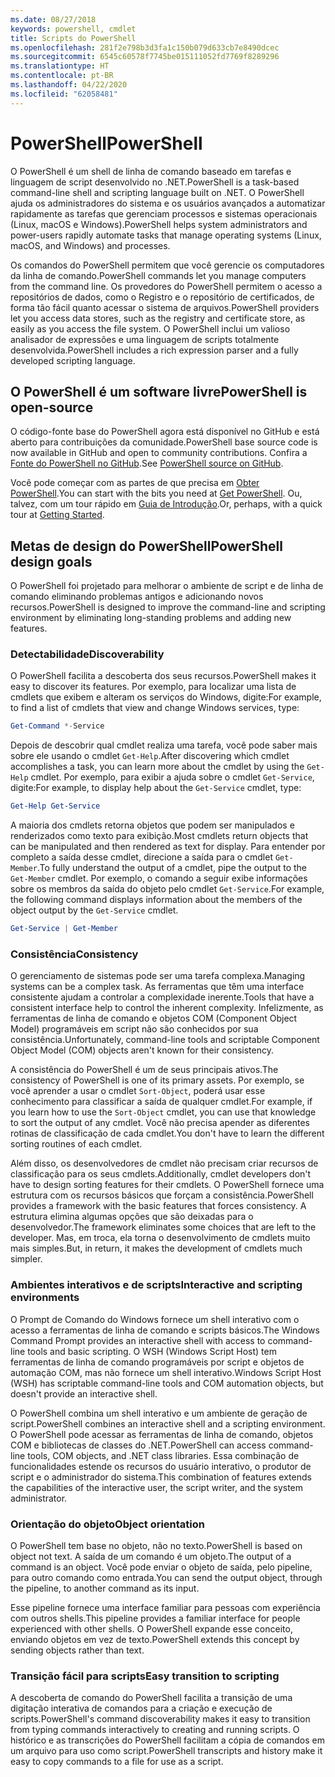 ```yaml
---
ms.date: 08/27/2018
keywords: powershell, cmdlet
title: Scripts do PowerShell
ms.openlocfilehash: 281f2e798b3d3fa1c150b079d633cb7e8490dcec
ms.sourcegitcommit: 6545c60578f7745be015111052fd7769f8289296
ms.translationtype: HT
ms.contentlocale: pt-BR
ms.lasthandoff: 04/22/2020
ms.locfileid: "62058481"
---
```

# <a name="powershell"></a><span data-ttu-id="529a8-103">PowerShell</span><span class="sxs-lookup"><span data-stu-id="529a8-103">PowerShell</span></span>

<span data-ttu-id="529a8-104">O PowerShell é um shell de linha de comando baseado em tarefas e linguagem de script desenvolvido no .NET.</span><span class="sxs-lookup"><span data-stu-id="529a8-104">PowerShell is a task-based command-line shell and scripting language built on .NET.</span></span>
<span data-ttu-id="529a8-105">O PowerShell ajuda os administradores do sistema e os usuários avançados a automatizar rapidamente as tarefas que gerenciam processos e sistemas operacionais (Linux, macOS e Windows).</span><span class="sxs-lookup"><span data-stu-id="529a8-105">PowerShell helps system administrators and power-users rapidly automate tasks that manage operating systems (Linux, macOS, and Windows) and processes.</span></span>

<span data-ttu-id="529a8-106">Os comandos do PowerShell permitem que você gerencie os computadores da linha de comando.</span><span class="sxs-lookup"><span data-stu-id="529a8-106">PowerShell commands let you manage computers from the command line.</span></span> <span data-ttu-id="529a8-107">Os provedores do PowerShell permitem o acesso a repositórios de dados, como o Registro e o repositório de certificados, de forma tão fácil quanto acessar o sistema de arquivos.</span><span class="sxs-lookup"><span data-stu-id="529a8-107">PowerShell providers let you access data stores, such as the registry and certificate store, as easily as you access the file system.</span></span> <span data-ttu-id="529a8-108">O PowerShell inclui um valioso analisador de expressões e uma linguagem de scripts totalmente desenvolvida.</span><span class="sxs-lookup"><span data-stu-id="529a8-108">PowerShell includes a rich expression parser and a fully developed scripting language.</span></span>

## <a name="powershell-is-open-source"></a><span data-ttu-id="529a8-109">O PowerShell é um software livre</span><span class="sxs-lookup"><span data-stu-id="529a8-109">PowerShell is open-source</span></span>

<span data-ttu-id="529a8-110">O código-fonte base do PowerShell agora está disponível no GitHub e está aberto para contribuições da comunidade.</span><span class="sxs-lookup"><span data-stu-id="529a8-110">PowerShell base source code is now available in GitHub and open to community contributions.</span></span>
<span data-ttu-id="529a8-111">Confira a [Fonte do PowerShell no GitHub](https://github.com/powershell/powershell).</span><span class="sxs-lookup"><span data-stu-id="529a8-111">See [PowerShell source on GitHub](https://github.com/powershell/powershell).</span></span>

<span data-ttu-id="529a8-112">Você pode começar com as partes de que precisa em [Obter PowerShell](https://github.com/PowerShell/PowerShell#get-powershell).</span><span class="sxs-lookup"><span data-stu-id="529a8-112">You can start with the bits you need at [Get PowerShell](https://github.com/PowerShell/PowerShell#get-powershell).</span></span>
<span data-ttu-id="529a8-113">Ou, talvez, com um tour rápido em [Guia de Introdução](https://github.com/PowerShell/PowerShell/blob/master/docs/learning-powershell).</span><span class="sxs-lookup"><span data-stu-id="529a8-113">Or, perhaps, with a quick tour at [Getting Started](https://github.com/PowerShell/PowerShell/blob/master/docs/learning-powershell).</span></span>

## <a name="powershell-design-goals"></a><span data-ttu-id="529a8-114">Metas de design do PowerShell</span><span class="sxs-lookup"><span data-stu-id="529a8-114">PowerShell design goals</span></span>

<span data-ttu-id="529a8-115">O PowerShell foi projetado para melhorar o ambiente de script e de linha de comando eliminando problemas antigos e adicionando novos recursos.</span><span class="sxs-lookup"><span data-stu-id="529a8-115">PowerShell is designed to improve the command-line and scripting environment by eliminating long-standing problems and adding new features.</span></span>

### <a name="discoverability"></a><span data-ttu-id="529a8-116">Detectabilidade</span><span class="sxs-lookup"><span data-stu-id="529a8-116">Discoverability</span></span>

<span data-ttu-id="529a8-117">O PowerShell facilita a descoberta dos seus recursos.</span><span class="sxs-lookup"><span data-stu-id="529a8-117">PowerShell makes it easy to discover its features.</span></span> <span data-ttu-id="529a8-118">Por exemplo, para localizar uma lista de cmdlets que exibem e alteram os serviços do Windows, digite:</span><span class="sxs-lookup"><span data-stu-id="529a8-118">For example, to find a list of cmdlets that view and change Windows services, type:</span></span>

```powershell
Get-Command *-Service
```

<span data-ttu-id="529a8-119">Depois de descobrir qual cmdlet realiza uma tarefa, você pode saber mais sobre ele usando o cmdlet `Get-Help`.</span><span class="sxs-lookup"><span data-stu-id="529a8-119">After discovering which cmdlet accomplishes a task, you can learn more about the cmdlet by using the `Get-Help` cmdlet.</span></span> <span data-ttu-id="529a8-120">Por exemplo, para exibir a ajuda sobre o cmdlet `Get-Service`, digite:</span><span class="sxs-lookup"><span data-stu-id="529a8-120">For example, to display help about the `Get-Service` cmdlet, type:</span></span>

```powershell
Get-Help Get-Service
```

<span data-ttu-id="529a8-121">A maioria dos cmdlets retorna objetos que podem ser manipulados e renderizados como texto para exibição.</span><span class="sxs-lookup"><span data-stu-id="529a8-121">Most cmdlets return objects that can be manipulated and then rendered as text for display.</span></span> <span data-ttu-id="529a8-122">Para entender por completo a saída desse cmdlet, direcione a saída para o cmdlet `Get-Member`.</span><span class="sxs-lookup"><span data-stu-id="529a8-122">To fully understand the output of a cmdlet, pipe the output to the `Get-Member` cmdlet.</span></span> <span data-ttu-id="529a8-123">Por exemplo, o comando a seguir exibe informações sobre os membros da saída do objeto pelo cmdlet `Get-Service`.</span><span class="sxs-lookup"><span data-stu-id="529a8-123">For example, the following command displays information about the members of the object output by the `Get-Service` cmdlet.</span></span>

```powershell
Get-Service | Get-Member
```

### <a name="consistency"></a><span data-ttu-id="529a8-124">Consistência</span><span class="sxs-lookup"><span data-stu-id="529a8-124">Consistency</span></span>

<span data-ttu-id="529a8-125">O gerenciamento de sistemas pode ser uma tarefa complexa.</span><span class="sxs-lookup"><span data-stu-id="529a8-125">Managing systems can be a complex task.</span></span> <span data-ttu-id="529a8-126">As ferramentas que têm uma interface consistente ajudam a controlar a complexidade inerente.</span><span class="sxs-lookup"><span data-stu-id="529a8-126">Tools that have a consistent interface help to control the inherent complexity.</span></span> <span data-ttu-id="529a8-127">Infelizmente, as ferramentas de linha de comando e objetos COM (Component Object Model) programáveis em script não são conhecidos por sua consistência.</span><span class="sxs-lookup"><span data-stu-id="529a8-127">Unfortunately, command-line tools and scriptable Component Object Model (COM) objects aren't known for their consistency.</span></span>

<span data-ttu-id="529a8-128">A consistência do PowerShell é um de seus principais ativos.</span><span class="sxs-lookup"><span data-stu-id="529a8-128">The consistency of PowerShell is one of its primary assets.</span></span> <span data-ttu-id="529a8-129">Por exemplo, se você aprender a usar o cmdlet `Sort-Object`, poderá usar esse conhecimento para classificar a saída de qualquer cmdlet.</span><span class="sxs-lookup"><span data-stu-id="529a8-129">For example, if you learn how to use the `Sort-Object` cmdlet, you can use that knowledge to sort the output of any cmdlet.</span></span> <span data-ttu-id="529a8-130">Você não precisa apender as diferentes rotinas de classificação de cada cmdlet.</span><span class="sxs-lookup"><span data-stu-id="529a8-130">You don't have to learn the different sorting routines of each cmdlet.</span></span>

<span data-ttu-id="529a8-131">Além disso, os desenvolvedores de cmdlet não precisam criar recursos de classificação para os seus cmdlets.</span><span class="sxs-lookup"><span data-stu-id="529a8-131">Additionally, cmdlet developers don't have to design sorting features for their cmdlets.</span></span> <span data-ttu-id="529a8-132">O PowerShell fornece uma estrutura com os recursos básicos que forçam a consistência.</span><span class="sxs-lookup"><span data-stu-id="529a8-132">PowerShell provides a framework with the basic features that forces consistency.</span></span> <span data-ttu-id="529a8-133">A estrutura elimina algumas opções que são deixadas para o desenvolvedor.</span><span class="sxs-lookup"><span data-stu-id="529a8-133">The framework eliminates some choices that are left to the developer.</span></span> <span data-ttu-id="529a8-134">Mas, em troca, ela torna o desenvolvimento de cmdlets muito mais simples.</span><span class="sxs-lookup"><span data-stu-id="529a8-134">But, in return, it makes the development of cmdlets much simpler.</span></span>

### <a name="interactive-and-scripting-environments"></a><span data-ttu-id="529a8-135">Ambientes interativos e de scripts</span><span class="sxs-lookup"><span data-stu-id="529a8-135">Interactive and scripting environments</span></span>

<span data-ttu-id="529a8-136">O Prompt de Comando do Windows fornece um shell interativo com o acesso a ferramentas de linha de comando e scripts básicos.</span><span class="sxs-lookup"><span data-stu-id="529a8-136">The Windows Command Prompt provides an interactive shell with access to command-line tools and basic scripting.</span></span> <span data-ttu-id="529a8-137">O WSH (Windows Script Host) tem ferramentas de linha de comando programáveis por script e objetos de automação COM, mas não fornece um shell interativo.</span><span class="sxs-lookup"><span data-stu-id="529a8-137">Windows Script Host (WSH) has scriptable command-line tools and COM automation objects, but doesn't provide an interactive shell.</span></span>

<span data-ttu-id="529a8-138">O PowerShell combina um shell interativo e um ambiente de geração de script.</span><span class="sxs-lookup"><span data-stu-id="529a8-138">PowerShell combines an interactive shell and a scripting environment.</span></span> <span data-ttu-id="529a8-139">O PowerShell pode acessar as ferramentas de linha de comando, objetos COM e bibliotecas de classes do .NET.</span><span class="sxs-lookup"><span data-stu-id="529a8-139">PowerShell can access command-line tools, COM objects, and .NET class libraries.</span></span> <span data-ttu-id="529a8-140">Essa combinação de funcionalidades estende os recursos do usuário interativo, o produtor de script e o administrador do sistema.</span><span class="sxs-lookup"><span data-stu-id="529a8-140">This combination of features extends the capabilities of the interactive user, the script writer, and the system administrator.</span></span>

### <a name="object-orientation"></a><span data-ttu-id="529a8-141">Orientação do objeto</span><span class="sxs-lookup"><span data-stu-id="529a8-141">Object orientation</span></span>

<span data-ttu-id="529a8-142">O PowerShell tem base no objeto, não no texto.</span><span class="sxs-lookup"><span data-stu-id="529a8-142">PowerShell is based on object not text.</span></span> <span data-ttu-id="529a8-143">A saída de um comando é um objeto.</span><span class="sxs-lookup"><span data-stu-id="529a8-143">The output of a command is an object.</span></span> <span data-ttu-id="529a8-144">Você pode enviar o objeto de saída, pelo pipeline, para outro comando como entrada.</span><span class="sxs-lookup"><span data-stu-id="529a8-144">You can send the output object, through the pipeline, to another command as its input.</span></span>

<span data-ttu-id="529a8-145">Esse pipeline fornece uma interface familiar para pessoas com experiência com outros shells.</span><span class="sxs-lookup"><span data-stu-id="529a8-145">This pipeline provides a familiar interface for people experienced with other shells.</span></span> <span data-ttu-id="529a8-146">O PowerShell expande esse conceito, enviando objetos em vez de texto.</span><span class="sxs-lookup"><span data-stu-id="529a8-146">PowerShell extends this concept by sending objects rather than text.</span></span>

### <a name="easy-transition-to-scripting"></a><span data-ttu-id="529a8-147">Transição fácil para scripts</span><span class="sxs-lookup"><span data-stu-id="529a8-147">Easy transition to scripting</span></span>

<span data-ttu-id="529a8-148">A descoberta de comando do PowerShell facilita a transição de uma digitação interativa de comandos para a criação e execução de scripts.</span><span class="sxs-lookup"><span data-stu-id="529a8-148">PowerShell's command discoverability makes it easy to transition from typing commands interactively to creating and running scripts.</span></span> <span data-ttu-id="529a8-149">O histórico e as transcrições do PowerShell facilitam a cópia de comandos em um arquivo para uso como script.</span><span class="sxs-lookup"><span data-stu-id="529a8-149">PowerShell transcripts and history make it easy to copy commands to a file for use as a script.</span></span>
